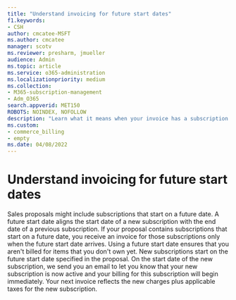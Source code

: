 ```yaml
---
title: "Understand invoicing for future start dates"
f1.keywords:
- CSH
author: cmcatee-MSFT
ms.author: cmcatee
manager: scotv
ms.reviewer: presharm, jmueller
audience: Admin
ms.topic: article
ms.service: o365-administration
ms.localizationpriority: medium
ms.collection:
- M365-subscription-management
- Adm_O365
search.appverid: MET150
ROBOTS: NOINDEX, NOFOLLOW
description: "Learn what it means when your invoice has a subscription with a future start date."
ms.custom: 
- commerce_billing
- empty
ms.date: 04/08/2022
---
```


# Understand invoicing for future start dates

Sales proposals might include subscriptions that start on a future date. A future start date aligns the start date of a new subscription with the end date of a previous subscription. If your proposal contains subscriptions that start on a future date, you receive an invoice for those subscriptions only when the future start date arrives. Using a future start date ensures that you aren't billed for items that you don't own yet. New subscriptions start on the future start date specified in the proposal. On the start date of the new subscription, we send you an email to let you know that your new subscription is now active and your billing for this subscription will begin immediately. Your next invoice reflects the new charges plus applicable taxes for the new subscription.
